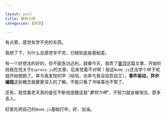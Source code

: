 ```yaml
---

layout: post
title: 要努力啊
categories: [感悟]

---
```


有点累，感觉有学不完的东西。

我想了下，为什么总感觉学不完，归根到底是基础差。

有一个好想法的好的，但不能急功近利，就像今天，我弄了[置顶](http://sunorry.github.io/plan/2015/03/27/%E7%BD%AE%E9%A1%B6/)这篇文章，开始阶段我在找关于`Express.js`的文章，后来觉着不对啊！我这`Node.js`还没学个样子呢就开始想跑了。幸亏我发现的早（哈哈，也幸亏我没自怨自艾），**事件驱动，异步编程**这些概念我要更深入的了解。不能只看了书啥事也不管了。

还有，我觉着老天真的是在不断地提醒这我“*要努力啊*”，不努力就会被淘汰，那多丢人。

赶紧先把自己的`Node.js`基础打牢。好，加油。